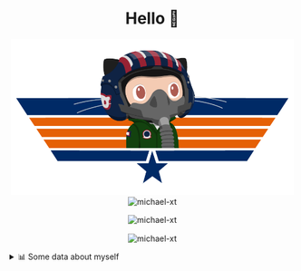 <h1 align="center">Hello 👋</h1>


<p align="center"><img src="https://raw.githubusercontent.com/Michael-xT/Michael-xT/main/.github/topguntocat.png" width=500>
 <br>
<img src="https://komarev.com/ghpvc/?username=michael-xt&style=for-the-badge" alt="michael-xt" /> 
</p>

<p align="center"><img align="center" src="https://github-readme-stats.vercel.app/api/top-langs/?username=michael-xt&layout=compact&theme=dark&show_icons=true" alt="michael-xt" /></p>
<p align="center"><img align="center" src="https://github-readme-stats.vercel.app/api?username=michael-xt&show_icons=true&theme=dark&show_icons=true" alt="michael-xt" /></p>

<details align="left"><summary>📊 Some data about myself</summary>
<p>

<!--START_SECTION:waka-->
![Code Time](http://img.shields.io/badge/Code%20Time-402%20hrs%2047%20mins-blue)

**🐱 My GitHub Data** 

> 🏆 47 Contributions in the Year 2022
 > 
> 📦 16.6 MB Used in GitHub's Storage 
 > 
> 🚫 Not Opted to Hire
 > 
> 📜 9 Public Repositories 
 > 
> 🔑 26 Private Repositories  
 > 
**I'm an Early 🐤** 

```text
🌞 Morning    127 commits    ████████░░░░░░░░░░░░░░░░░   33.33% 
🌆 Daytime    100 commits    ██████░░░░░░░░░░░░░░░░░░░   26.25% 
🌃 Evening    150 commits    █████████░░░░░░░░░░░░░░░░   39.37% 
🌙 Night      4 commits      ░░░░░░░░░░░░░░░░░░░░░░░░░   1.05%

```
📅 **I'm Most Productive on Thursday** 

```text
Monday       37 commits     ██░░░░░░░░░░░░░░░░░░░░░░░   9.71% 
Tuesday      53 commits     ███░░░░░░░░░░░░░░░░░░░░░░   13.91% 
Wednesday    74 commits     ████░░░░░░░░░░░░░░░░░░░░░   19.42% 
Thursday     86 commits     █████░░░░░░░░░░░░░░░░░░░░   22.57% 
Friday       49 commits     ███░░░░░░░░░░░░░░░░░░░░░░   12.86% 
Saturday     52 commits     ███░░░░░░░░░░░░░░░░░░░░░░   13.65% 
Sunday       30 commits     ██░░░░░░░░░░░░░░░░░░░░░░░   7.87%

```


📊 **This Week I Spent My Time On** 

```text
🔥 Editors: 
VS Code                  1 hr 43 mins        █████████████████████████   100.0%

💻 Operating System: 
Windows                  1 hr 43 mins        █████████████████████████   100.0%

```

**I Mostly Code in JavaScript** 

```text
JavaScript               10 repos            ███████░░░░░░░░░░░░░░░░░░   29.41% 
Java                     9 repos             ██████░░░░░░░░░░░░░░░░░░░   26.47% 
Vue                      3 repos             ██░░░░░░░░░░░░░░░░░░░░░░░   8.82% 
C#                       3 repos             ██░░░░░░░░░░░░░░░░░░░░░░░   8.82% 
HTML                     2 repos             █░░░░░░░░░░░░░░░░░░░░░░░░   5.88%

```


**Timeline**

![Chart not found](https://raw.githubusercontent.com/Michael-xT/Michael-xT/main/charts/bar_graph.png) 


 Last Updated on 15/07/2022 00:48:45 UTC
<!--END_SECTION:waka-->
</p>
